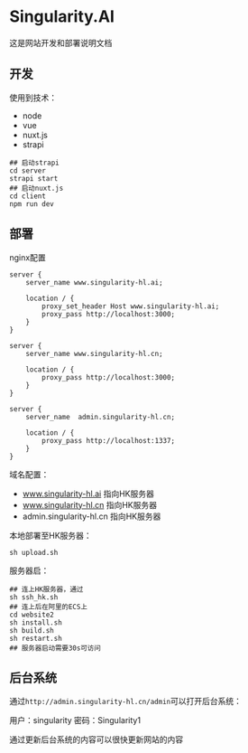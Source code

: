 # Singularity.AI 

这是网站开发和部署说明文档

## 开发

使用到技术：

* node
* vue
* nuxt.js
* strapi

```shell
## 启动strapi
cd server
strapi start
## 启动nuxt.js
cd client
npm run dev
```

## 部署

nginx配置

```
server {
    server_name www.singularity-hl.ai;
    
    location / {
        proxy_set_header Host www.singularity-hl.ai;
        proxy_pass http://localhost:3000;
    }
}

server {
    server_name www.singularity-hl.cn;

    location / {
        proxy_pass http://localhost:3000;
    }
}

server {
    server_name  admin.singularity-hl.cn;

    location / {
        proxy_pass http://localhost:1337;
    }    
}
```

域名配置：

* www.singularity-hl.ai 指向HK服务器
* www.singularity-hl.cn 指向HK服务器
* admin.singularity-hl.cn 指向HK服务器

本地部署至HK服务器：

```
sh upload.sh
```

服务器启：

```shell
## 连上HK服务器，通过
sh ssh_hk.sh
## 连上后在阿里的ECS上
cd website2
sh install.sh
sh build.sh
sh restart.sh
## 服务器启动需要30s可访问
```

## 后台系统

通过`http://admin.singularity-hl.cn/admin`可以打开后台系统：

用户：singularity
密码：Singularity1

通过更新后台系统的内容可以很快更新网站的内容